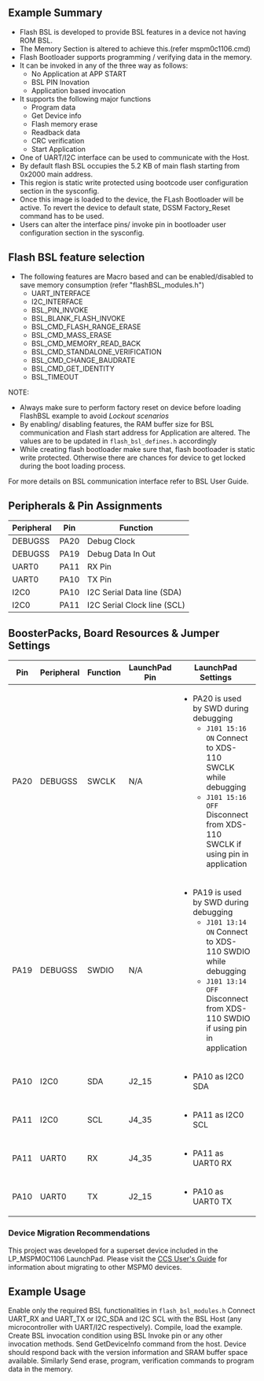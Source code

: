 ## Example Summary
* Flash BSL is developed to provide BSL features in a device not having ROM BSL.
* The Memory Section is altered to achieve this.(refer mspm0c1106.cmd)
* Flash Bootloader supports programming / verifying data in the memory.
* It can be invoked in any of the three way as follows:
	* No Application at APP START
	* BSL PIN Inovation
	* Application based invocation
* It supports the following major functions
	* Program data
	* Get Device info
	* Flash memory erase
	* Readback data
	* CRC verification
	* Start Application
* One of UART/I2C interface can be used to communicate with the Host.
* By default flash BSL occupies the 5.2 KB of main flash starting from 0x2000 main address.
* This region is static write protected using bootcode user configuration section in the sysconfig.
* Once this image is loaded to the device, the FLash Bootloader will be active. To revert the device to default state, DSSM Factory_Reset command has to be used.
* Users can alter the interface pins/ invoke pin in bootloader user configuration section in the sysconfig.

## Flash BSL feature selection
* The following features are Macro based and can be enabled/disabled to save memory consumption (refer "flashBSL_modules.h")
	* UART_INTERFACE
	* I2C_INTERFACE
	* BSL_PIN_INVOKE
	* BSL_BLANK_FLASH_INVOKE
	* BSL_CMD_FLASH_RANGE_ERASE
	* BSL_CMD_MASS_ERASE
	* BSL_CMD_MEMORY_READ_BACK
	* BSL_CMD_STANDALONE_VERIFICATION
	* BSL_CMD_CHANGE_BAUDRATE
	* BSL_CMD_GET_IDENTITY
	* BSL_TIMEOUT

NOTE:
* Always make sure to perform factory reset on device before loading FlashBSL example to avoid *Lockout scenarios*
* By enabling/ disabling features, the RAM buffer size for BSL communication and Flash start address for Application are altered. The values are to be updated in `flash_bsl_defines.h` accordingly
* While creating flash bootloader make sure that, flash bootloader is static write protected. Otherwise there are chances for device to get locked during the boot loading process.

For more details on BSL communication interface refer to BSL User Guide.

## Peripherals & Pin Assignments

| Peripheral | Pin | Function |
| --- | --- | --- |
| DEBUGSS | PA20 | Debug Clock |
| DEBUGSS | PA19 | Debug Data In Out |
| UART0 | PA11 | RX Pin |
| UART0 | PA10 | TX Pin |
| I2C0 | PA10 | I2C Serial Data line (SDA) |
| I2C0 | PA11 | I2C Serial Clock line (SCL) |



## BoosterPacks, Board Resources & Jumper Settings

| Pin | Peripheral | Function | LaunchPad Pin | LaunchPad Settings |
| --- | --- | --- | --- | --- |
| PA20 | DEBUGSS | SWCLK | N/A | <ul><li>PA20 is used by SWD during debugging<br><ul><li>`J101 15:16 ON` Connect to XDS-110 SWCLK while debugging<br><li>`J101 15:16 OFF` Disconnect from XDS-110 SWCLK if using pin in application</ul></ul> |
| PA19 | DEBUGSS | SWDIO | N/A | <ul><li>PA19 is used by SWD during debugging<br><ul><li>`J101 13:14 ON` Connect to XDS-110 SWDIO while debugging<br><li>`J101 13:14 OFF` Disconnect from XDS-110 SWDIO if using pin in application</ul></ul> |
| PA10 | I2C0 | SDA | J2_15 | <ul><li>PA10 as I2C0 SDA<br></ul> |
| PA11 | I2C0 | SCL | J4_35 | <ul><li>PA11 as I2C0 SCL<br></ul> |
| PA11 | UART0 | RX | J4_35 | <ul><li>PA11 as UART0 RX<br></ul> |
| PA10 | UART0 | TX | J2_15 | <ul><li>PA10 as UART0 TX<br></ul> |

### Device Migration Recommendations
This project was developed for a superset device included in the LP_MSPM0C1106 LaunchPad. Please
visit the [CCS User's Guide](https://software-dl.ti.com/msp430/esd/MSPM0-SDK/latest/docs/english/tools/ccs_ide_guide/doc_guide/doc_guide-srcs/ccs_ide_guide.html#non-sysconfig-compatible-project-migration)
for information about migrating to other MSPM0 devices.

## Example Usage

Enable only the required BSL functionalities in `flash_bsl_modules.h` 
Connect UART_RX and UART_TX or I2C_SDA and I2C SCL with the BSL Host (any microcontroller with UART/I2C respectively).
Compile, load the example.
Create BSL invocation condition using BSL Invoke pin or any other invocation methods.
Send GetDeviceInfo command from the host.
Device should respond back with the version information and SRAM buffer space available.
Similarly Send erase, program, verification commands to program data in the memory.
